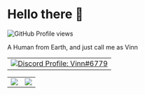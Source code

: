 <h1 align="left">Hello there 👋</h1>
<a href="https://github.com/VinnDev">
<img align="left" src="https://komarev.com/ghpvc/?username=VinnDev&color=84ADEF" alt="GitHub Profile views" />
</a>
<br>
<p>A Human from Earth, and just call me as Vinn</p>

<table>
<tr>
<td align="left">
<a href="https://discord.com/users/561170896480501790">
    <img align="center" src="https://lanyard.cnrad.dev/api/561170896480501790?bg=2c2f33&idleMessage=I%20like%20to%20do%20something%20before%20others%20do%20it" alt="Discord Profile: Vinn#6779"/>
</a>
</td>
</tr>
</table>

<table>
  <tr>
    <td align="left" style="padding=0;width=50%;">
<a href="#">
      <img align="center" style="padding=0;" src="https://grs.quantumly.dev/api/?username=vinndev&show_icons=true&title_color=4F8CC9&text_color=9f9f9f&bg_color=00000000&hide_border=true&icon_color=84ADEF&hide_title=true&count_private=true" />
</a>
    </td>
    <td align="left" style="padding=0;width=50%;">
<a href="#">
      <img align="center" style="padding=0;" src="https://grs.quantumly.dev/api/top-langs/?username=vinndev&layout=compact&show_icons=true&title_color=4F8CC9&text_color=9f9f9f&bg_color=00000000&hide_border=true&icon_color=00000000&count_private=true" />
</a>
    </td>
  </tr>
</table>
